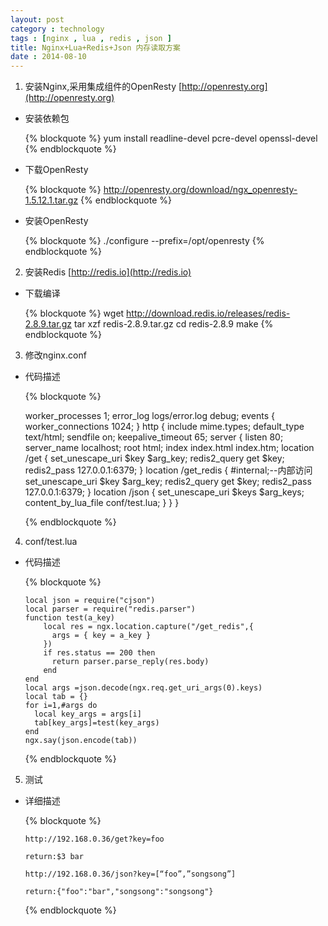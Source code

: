 ```yaml
---
layout: post
category : technology
tags : [nginx , lua , redis , json ]
title: Nginx+Lua+Redis+Json 内存读取方案
date : 2014-08-10
---
```



1. 安装Nginx,采用集成组件的OpenResty [http://openresty.org](http://openresty.org)

  * 安装依赖包 

      {% blockquote %}
       yum install readline-devel pcre-devel openssl-devel
      {% endblockquote %}

  * 下载OpenResty
  
      {% blockquote %}
       http://openresty.org/download/ngx_openresty-1.5.12.1.tar.gz
      {% endblockquote %}

  * 安装OpenResty
 
      {% blockquote %}
      ./configure --prefix=/opt/openresty
      {% endblockquote %}

2. 安装Redis [http://redis.io](http://redis.io)

  * 下载编译

      {% blockquote %}
       wget http://download.redis.io/releases/redis-2.8.9.tar.gz
       tar xzf redis-2.8.9.tar.gz
       cd redis-2.8.9
       make
      {% endblockquote %}

3. 修改nginx.conf

  * 代码描述

      {% blockquote %}
      
      worker_processes 1;
      error_log logs/error.log debug;
      events {
        worker_connections 1024;
      }
      http {
        include mime.types;
        default_type text/html;
        sendfile on;
        keepalive_timeout 65;
        server {
          listen 80;
          server_name localhost;
          root html;
          index index.html index.htm;
          location /get {
            set_unescape_uri $key $arg_key;
            redis2_query get $key;
            redis2_pass 127.0.0.1:6379;
          }
          location /get_redis {
            #internal;--内部访问
            set_unescape_uri $key $arg_key;
            redis2_query get $key;
            redis2_pass 127.0.0.1:6379;
          }
          location /json {
            set_unescape_uri $keys $arg_keys;
            content_by_lua_file conf/test.lua;
          }
        }
      }

      {% endblockquote %}

4. conf/test.lua

  * 代码描述

      {% blockquote %}

        local json = require("cjson")
        local parser = require("redis.parser")
        function test(a_key)
            local res = ngx.location.capture("/get_redis",{
              args = { key = a_key }
            })
            if res.status == 200 then
              return parser.parse_reply(res.body)
            end
        end
        local args =json.decode(ngx.req.get_uri_args(0).keys)
        local tab = {}
        for i=1,#args do
          local key_args = args[i]
          tab[key_args]=test(key_args)
        end
        ngx.say(json.encode(tab))

      {% endblockquote %}

5. 测试

  * 详细描述

      {% blockquote %}

        http://192.168.0.36/get?key=foo

        return:$3 bar

        http://192.168.0.36/json?key=[“foo”,”songsong”]

        return:{"foo":"bar","songsong":"songsong"}

      {% endblockquote %}
